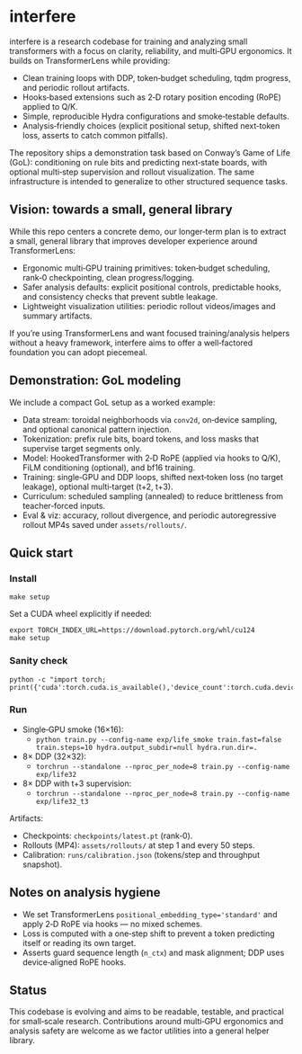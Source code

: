 # interfere

interfere is a research codebase for training and analyzing small transformers with a focus on clarity, reliability, and multi‑GPU ergonomics. It builds on TransformerLens while providing:

- Clean training loops with DDP, token‑budget scheduling, tqdm progress, and periodic rollout artifacts.
- Hooks‑based extensions such as 2‑D rotary position encoding (RoPE) applied to Q/K.
- Simple, reproducible Hydra configurations and smoke‑testable defaults.
- Analysis‑friendly choices (explicit positional setup, shifted next‑token loss, asserts to catch common pitfalls).

The repository ships a demonstration task based on Conway’s Game of Life (GoL): conditioning on rule bits and predicting next‑state boards, with optional multi‑step supervision and rollout visualization. The same infrastructure is intended to generalize to other structured sequence tasks.

## Vision: towards a small, general library

While this repo centers a concrete demo, our longer‑term plan is to extract a small, general library that improves developer experience around TransformerLens:

- Ergonomic multi‑GPU training primitives: token‑budget scheduling, rank‑0 checkpointing, clean progress/logging.
- Safer analysis defaults: explicit positional controls, predictable hooks, and consistency checks that prevent subtle leakage.
- Lightweight visualization utilities: periodic rollout videos/images and summary artifacts.

If you’re using TransformerLens and want focused training/analysis helpers without a heavy framework, interfere aims to offer a well‑factored foundation you can adopt piecemeal.

## Demonstration: GoL modeling

We include a compact GoL setup as a worked example:

- Data stream: toroidal neighborhoods via `conv2d`, on‑device sampling, and optional canonical pattern injection.
- Tokenization: prefix rule bits, board tokens, and loss masks that supervise target segments only.
- Model: HookedTransformer with 2‑D RoPE (applied via hooks to Q/K), FiLM conditioning (optional), and bf16 training.
- Training: single‑GPU and DDP loops, shifted next‑token loss (no target leakage), optional multi‑target (t+2, t+3).
- Curriculum: scheduled sampling (annealed) to reduce brittleness from teacher‑forced inputs.
- Eval & viz: accuracy, rollout divergence, and periodic autoregressive rollout MP4s saved under `assets/rollouts/`.

## Quick start

### Install

```
make setup
```

Set a CUDA wheel explicitly if needed:

```
export TORCH_INDEX_URL=https://download.pytorch.org/whl/cu124
make setup
```

### Sanity check

```
python -c "import torch; print({'cuda':torch.cuda.is_available(),'device_count':torch.cuda.device_count(),'bf16':torch.cuda.is_bf16_supported()})"
```

### Run

- Single‑GPU smoke (16×16):
  - `python train.py --config-name exp/life_smoke train.fast=false train.steps=10 hydra.output_subdir=null hydra.run.dir=.`
- 8× DDP (32×32):
  - `torchrun --standalone --nproc_per_node=8 train.py --config-name exp/life32`
- 8× DDP with t+3 supervision:
  - `torchrun --standalone --nproc_per_node=8 train.py --config-name exp/life32_t3`

Artifacts:

- Checkpoints: `checkpoints/latest.pt` (rank‑0).
- Rollouts (MP4): `assets/rollouts/` at step 1 and every 50 steps.
- Calibration: `runs/calibration.json` (tokens/step and throughput snapshot).

## Notes on analysis hygiene

- We set TransformerLens `positional_embedding_type='standard'` and apply 2‑D RoPE via hooks — no mixed schemes.
- Loss is computed with a one‑step shift to prevent a token predicting itself or reading its own target.
- Asserts guard sequence length (`n_ctx`) and mask alignment; DDP uses device‑aligned RoPE hooks.

## Status

This codebase is evolving and aims to be readable, testable, and practical for small‑scale research. Contributions around multi‑GPU ergonomics and analysis safety are welcome as we factor utilities into a general helper library.
